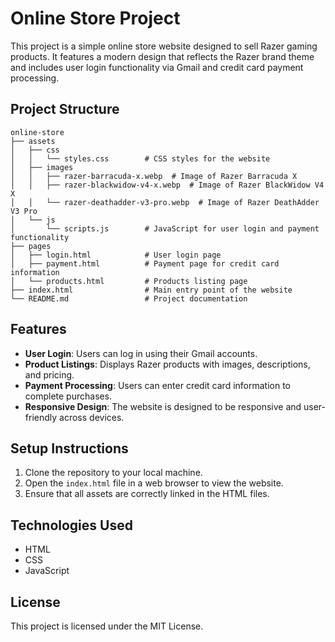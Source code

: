 # Online Store Project

This project is a simple online store website designed to sell Razer gaming products. It features a modern design that reflects the Razer brand theme and includes user login functionality via Gmail and credit card payment processing.

## Project Structure

```
online-store
├── assets
│   ├── css
│   │   └── styles.css        # CSS styles for the website
│   ├── images
│   │   ├── razer-barracuda-x.webp  # Image of Razer Barracuda X
│   │   ├── razer-blackwidow-v4-x.webp  # Image of Razer BlackWidow V4 X
│   │   └── razer-deathadder-v3-pro.webp  # Image of Razer DeathAdder V3 Pro
│   └── js
│       └── scripts.js        # JavaScript for user login and payment functionality
├── pages
│   ├── login.html            # User login page
│   ├── payment.html          # Payment page for credit card information
│   └── products.html         # Products listing page
├── index.html                # Main entry point of the website
└── README.md                 # Project documentation
```

## Features

- **User Login**: Users can log in using their Gmail accounts.
- **Product Listings**: Displays Razer products with images, descriptions, and pricing.
- **Payment Processing**: Users can enter credit card information to complete purchases.
- **Responsive Design**: The website is designed to be responsive and user-friendly across devices.

## Setup Instructions

1. Clone the repository to your local machine.
2. Open the `index.html` file in a web browser to view the website.
3. Ensure that all assets are correctly linked in the HTML files.

## Technologies Used

- HTML
- CSS
- JavaScript

## License

This project is licensed under the MIT License.